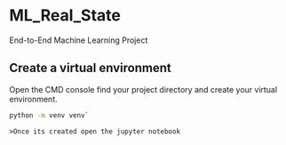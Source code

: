 # ML_Real_State
End-to-End Machine Learning Project

## Create a virtual environment
Open the CMD console find your project directory and create your virtual environment.

```cmd
python -m venv venv`

>Once its created open the jupyter notebook





